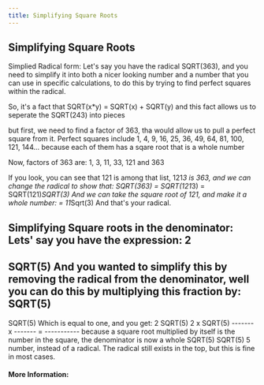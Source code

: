 ```yaml
---
title: Simplifying Square Roots
---
```

## Simplifying Square Roots

Simplied Radical form:
Let's say you have the radical SQRT(363), and you need to simplify it into both a nicer looking number and a number that you can use in specific calculations, to do this by trying to find perfect squares within the radical.

So, it's a fact that SQRT(x*y) = SQRT(x) + SQRT(y)
and this fact allows us to seperate the SQRT(243) into pieces

but first, we need to find a factor of 363, tha would allow us to pull a perfect square from it.
Perfect squares include 1, 4, 9, 16, 25, 36, 49, 64, 81, 100, 121, 144... because each of them has a sqare root that is a whole number

Now, factors of 363 are:
1, 3, 11, 33, 121 and 363

If you look, you can see that 121 is among that list, 121*3 is 363, and we can change the radical to show that:
SQRT(363) = SQRT(121*3)
          = SQRT(121)*SQRT(3)
And we can take the square root of 121, and make it a whole number:
          = 11*Sqrt(3)
And that's your radical.



Simplifying Square roots in the denominator:
Lets' say you have the expression:
   2
-------
SQRT(5)
And you wanted to simplify this by removing the radical from the denominator, well you can do this by multiplying this fraction by:
SQRT(5)
-------
SQRT(5)
Which is equal to one, and you get:
   2      SQRT(5)   2 x SQRT(5)
------- x ------- = -----------  because a square root multiplied by itself is the number in the square, the denominator is now a whole
SQRT(5)   SQRT(5)        5       number, instead of a radical. The radical still exists in the top, but this is fine in most cases.   

#### More Information:
<!-- Please add any articles you think might be helpful to read before writing the article -->


